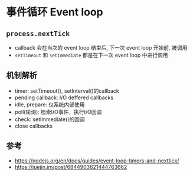 # 事件循环 Event loop

## `process.nextTick`

- callback 会在当次的 event loop 结束后, 下一次 event loop 开始前, 被调用
- `setTimeout` 和 `setImmediate` 都是在下一次 event loop 中进行调用

## 机制解析

- timer: setTimeout(), setInterval()的callback
- pending callback: I/O deffered callbacks
- idle, prepare: 仅系统内部使用
- poll(轮询): 检索I/O事件，执行I/O回调
- check: setImmediate()的回调
- close callbacks

## 参考

- <https://nodejs.org/en/docs/guides/event-loop-timers-and-nexttick/>
- <https://juejin.im/post/6844903621444763662>
